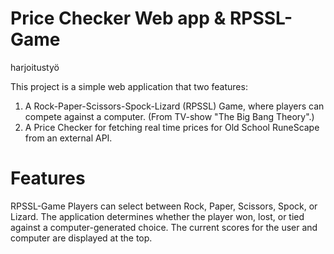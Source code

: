 # Price Checker Web app & RPSSL-Game
harjoitustyö

This project is a simple web application that two features:
1. A Rock-Paper-Scissors-Spock-Lizard (RPSSL) Game, where players can compete against a computer. (From TV-show "The Big Bang Theory".)
2. A Price Checker for fetching real time prices for Old School RuneScape from an external API.

# Features
RPSSL-Game
Players can select between Rock, Paper, Scissors, Spock, or Lizard.
The application determines whether the player won, lost, or tied against a computer-generated choice.
The current scores for the user and computer are displayed at the top.
